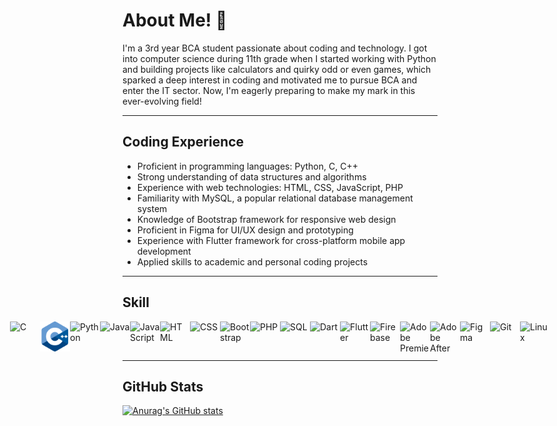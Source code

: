 # About Me! 👋

I'm a 3rd year BCA student passionate about coding and technology. I got into computer science during 11th grade when I started working with Python and building projects like calculators and quirky odd or even games, which sparked a deep interest in coding and motivated me to pursue BCA and enter the IT sector. Now, I'm eagerly preparing to make my mark in this ever-evolving field!


>

---

## Coding Experience

- Proficient in programming languages: Python, C, C++
- Strong understanding of data structures and algorithms
- Experience with web technologies: HTML, CSS, JavaScript, PHP
- Familiarity with MySQL, a popular relational database management system
- Knowledge of Bootstrap framework for responsive web design
- Proficient in Figma for UI/UX design and prototyping
- Experience with Flutter framework for cross-platform mobile app development
- Applied skills to academic and personal coding projects

---

## Skill

<div style="display: flex; justify-content: center;">
  <img src="https://img.icons8.com/color/48/000000/c-programming.png" alt="C" width="48" height="48" />
  <img src="https://raw.githubusercontent.com/devicons/devicon/master/icons/cplusplus/cplusplus-original.svg" alt="C++" width="48" height="48" />
  <img src="https://img.icons8.com/color/48/000000/python.png" alt="Python" width="48" height="48" />
  <img src="https://img.icons8.com/color/48/000000/java-coffee-cup-logo.png" alt="Java" width="48" height="48" />
  <img src="https://img.icons8.com/color/48/000000/javascript.png" alt="JavaScript" width="48" height="48" />
  <img src="https://img.icons8.com/color/48/000000/html-5.png" alt="HTML" width="48" height="48" />
  <img src="https://img.icons8.com/color/48/000000/css3.png" alt="CSS" width="48" height="48" />
  <img src="https://img.icons8.com/color/48/000000/bootstrap.png" alt="Bootstrap" width="48" height="48" />
  <img src="https://img.icons8.com/officel/48/000000/php-logo.png" alt="PHP" width="48" height="48" />
  <img src="https://img.icons8.com/color/48/000000/sql.png" alt="SQL" width="48" height="48" />
  <img src="https://img.icons8.com/color/48/000000/dart.png" alt="Dart" width="48" height="48" />
  <img src="https://img.icons8.com/color/48/000000/flutter.png" alt="Flutter" width="48" height="48" />
  <img src="https://img.icons8.com/color/48/000000/firebase.png" alt="Firebase" width="48" height="48" />
  <img src="https://img.icons8.com/color/48/000000/adobe-premiere-pro.png" alt="Adobe Premiere" width="48" height="48" />
  <img src="https://img.icons8.com/color/48/000000/adobe-after-effects.png" alt="Adobe After Effects" width="48" height="48" />
  <img src="https://img.icons8.com/color/48/000000/figma.png" alt="Figma" width="48" height="48" />
  <img src="https://img.icons8.com/color/48/000000/git.png" alt="Git" width="48" height="48" />
  <img src="https://img.icons8.com/color/48/000000/linux.png" alt="Linux" width="48" height="48" />
</div>

---

## GitHub Stats

[![Anurag's GitHub stats](https://github-readme-stats.vercel.app/api?username=Vrindtime&show_icons=true&theme=dracula)](https://github.com/anuraghazra/github-readme-stats)

<!--
**Vrindtime/Vrindtime** is a ✨ _special_ ✨ repository because its `README.md` (this file) appears on your GitHub profile.

Here are some ideas to get you started:

- 🔭 I’m currently working on ...
- 🌱 I’m currently learning ...
- 👯 I’m looking to collaborate on ...
- 🤔 I’m looking for help with ...
- 💬 Ask me about ...
- 📫 How to reach me: ...
- 😄 Pronouns: ...
- ⚡ Fun fact: ...
-->
